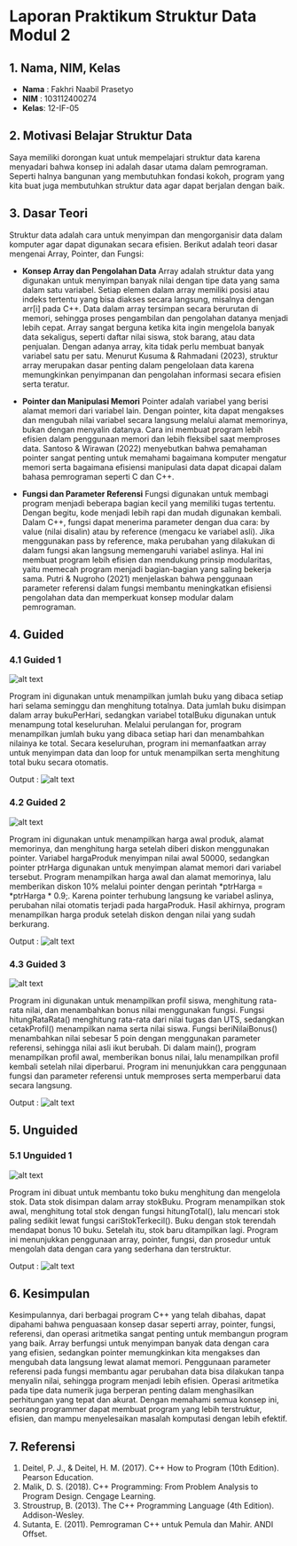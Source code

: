 # Laporan Praktikum Struktur Data Modul 2

## 1. Nama, NIM, Kelas
- **Nama** : Fakhri Naabil Prasetyo
- **NIM**  : 103112400274
- **Kelas**: 12-IF-05

## 2. Motivasi Belajar Struktur Data
Saya memiliki dorongan kuat untuk mempelajari struktur data karena menyadari bahwa konsep ini adalah dasar utama dalam pemrograman. Seperti halnya bangunan yang membutuhkan fondasi kokoh, program yang kita buat juga membutuhkan struktur data agar dapat berjalan dengan baik.

## 3. Dasar Teori
Struktur data adalah cara untuk menyimpan dan mengorganisir data dalam komputer agar dapat digunakan secara efisien. Berikut adalah teori dasar mengenai Array, Pointer, dan Fungsi:
- **Konsep Array dan Pengolahan Data**
Array adalah struktur data yang digunakan untuk menyimpan banyak nilai dengan tipe data yang sama dalam satu variabel. Setiap elemen dalam array memiliki posisi atau indeks tertentu yang bisa diakses secara langsung, misalnya dengan arr[i] pada C++. Data dalam array tersimpan secara berurutan di memori, sehingga proses pengambilan dan pengolahan datanya menjadi lebih cepat. Array sangat berguna ketika kita ingin mengelola banyak data sekaligus, seperti daftar nilai siswa, stok barang, atau data penjualan. Dengan adanya array, kita tidak perlu membuat banyak variabel satu per satu.
Menurut Kusuma & Rahmadani (2023), struktur array merupakan dasar penting dalam pengelolaan data karena memungkinkan penyimpanan dan pengolahan informasi secara efisien serta teratur.

- **Pointer dan Manipulasi Memori**
Pointer adalah variabel yang berisi alamat memori dari variabel lain. Dengan pointer, kita dapat mengakses dan mengubah nilai variabel secara langsung melalui alamat memorinya, bukan dengan menyalin datanya. Cara ini membuat program lebih efisien dalam penggunaan memori dan lebih fleksibel saat memproses data. Santoso & Wirawan (2022) menyebutkan bahwa pemahaman pointer sangat penting untuk memahami bagaimana komputer mengatur memori serta bagaimana efisiensi manipulasi data dapat dicapai dalam bahasa pemrograman seperti C dan C++.

- **Fungsi dan Parameter Referensi**
Fungsi digunakan untuk membagi program menjadi beberapa bagian kecil yang memiliki tugas tertentu. Dengan begitu, kode menjadi lebih rapi dan mudah digunakan kembali. Dalam C++, fungsi dapat menerima parameter dengan dua cara: by value (nilai disalin) atau by reference (mengacu ke variabel asli). Jika menggunakan pass by reference, maka perubahan yang dilakukan di dalam fungsi akan langsung memengaruhi variabel aslinya. Hal ini membuat program lebih efisien dan mendukung prinsip modularitas, yaitu memecah program menjadi bagian-bagian yang saling bekerja sama.
Putri & Nugroho (2021) menjelaskan bahwa penggunaan parameter referensi dalam fungsi membantu meningkatkan efisiensi pengolahan data dan memperkuat konsep modular dalam pemrograman.


## 4. Guided
### 4.1 Guided 1
![alt text](Screenshot/Guided1.png)

Program ini digunakan untuk menampilkan jumlah buku yang dibaca setiap hari selama seminggu dan menghitung totalnya. Data jumlah buku disimpan dalam array bukuPerHari, sedangkan variabel totalBuku digunakan untuk menampung total keseluruhan. Melalui perulangan for, program menampilkan jumlah buku yang dibaca setiap hari dan menambahkan nilainya ke total. Secara keseluruhan, program ini memanfaatkan array untuk menyimpan data dan loop for untuk menampilkan serta menghitung total buku secara otomatis.

Output  :
![alt text](Screenshot/Output-Guided1.png)

### 4.2 Guided 2
![alt text](Screenshot/Guided2.png)

Program ini digunakan untuk menampilkan harga awal produk, alamat memorinya, dan menghitung harga setelah diberi diskon menggunakan pointer. Variabel hargaProduk menyimpan nilai awal 50000, sedangkan pointer ptrHarga digunakan untuk menyimpan alamat memori dari variabel tersebut. Program menampilkan harga awal dan alamat memorinya, lalu memberikan diskon 10% melalui pointer dengan perintah *ptrHarga = *ptrHarga * 0.9;. Karena pointer terhubung langsung ke variabel aslinya, perubahan nilai otomatis terjadi pada hargaProduk. Hasil akhirnya, program menampilkan harga produk setelah diskon dengan nilai yang sudah berkurang.

Output  :
![alt text](Screenshot/Output-Guided2.png)

### 4.3 Guided 3
![alt text](Screenshot/Guided3.png)

Program ini digunakan untuk menampilkan profil siswa, menghitung rata-rata nilai, dan menambahkan bonus nilai menggunakan fungsi. Fungsi hitungRataRata() menghitung rata-rata dari nilai tugas dan UTS, sedangkan cetakProfil() menampilkan nama serta nilai siswa. Fungsi beriNilaiBonus() menambahkan nilai sebesar 5 poin dengan menggunakan parameter referensi, sehingga nilai asli ikut berubah. Di dalam main(), program menampilkan profil awal, memberikan bonus nilai, lalu menampilkan profil kembali setelah nilai diperbarui. Program ini menunjukkan cara penggunaan fungsi dan parameter referensi untuk memproses serta memperbarui data secara langsung.

Output  :
![alt text](Screenshot/Output-Guided3.png)

## 5. Unguided
### 5.1 Unguided 1
![alt text](Screenshot/Unguided1.png)

Program ini dibuat untuk membantu toko buku menghitung dan mengelola stok. Data stok disimpan dalam array stokBuku. Program menampilkan stok awal, menghitung total stok dengan fungsi hitungTotal(), lalu mencari stok paling sedikit lewat fungsi cariStokTerkecil(). Buku dengan stok terendah mendapat bonus 10 buku. Setelah itu, stok baru ditampilkan lagi. Program ini menunjukkan penggunaan array, pointer, fungsi, dan prosedur untuk mengolah data dengan cara yang sederhana dan terstruktur.

Output  :
![alt text](Screenshot/Output-Unguided1.png)


## 6. Kesimpulan
Kesimpulannya, dari berbagai program C++ yang telah dibahas, dapat dipahami bahwa penguasaan konsep dasar seperti array, pointer, fungsi, referensi, dan operasi aritmetika sangat penting untuk membangun program yang baik. Array berfungsi untuk menyimpan banyak data dengan cara yang efisien, sedangkan pointer memungkinkan kita mengakses dan mengubah data langsung lewat alamat memori. Penggunaan parameter referensi pada fungsi membantu agar perubahan data bisa dilakukan tanpa menyalin nilai, sehingga program menjadi lebih efisien. Operasi aritmetika pada tipe data numerik juga berperan penting dalam menghasilkan perhitungan yang tepat dan akurat. Dengan memahami semua konsep ini, seorang programmer dapat membuat program yang lebih terstruktur, efisien, dan mampu menyelesaikan masalah komputasi dengan lebih efektif.

## 7. Referensi
1. Deitel, P. J., & Deitel, H. M. (2017). C++ How to Program (10th Edition). Pearson Education.
2. Malik, D. S. (2018). C++ Programming: From Problem Analysis to Program Design. Cengage Learning.
3. Stroustrup, B. (2013). The C++ Programming Language (4th Edition). Addison-Wesley.
4. Sutanta, E. (2011). Pemrograman C++ untuk Pemula dan Mahir. ANDI Offset.